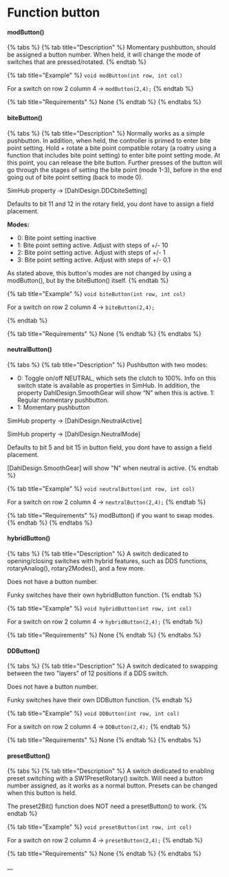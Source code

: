 # Function button

#### modButton()

{% tabs %}
{% tab title="Description" %}
Momentary pushbutton, should be assigned a button number. When held, it will change the mode of switches that are pressed/rotated.
{% endtab %}

{% tab title="Example" %}
`void modButton(int row, int col)`

For a switch on row 2 column 4 -> `modButton(2,4);`
{% endtab %}

{% tab title="Requirements" %}
None
{% endtab %}
{% endtabs %}

#### biteButton()

{% tabs %}
{% tab title="Description" %}
Normally works as a simple pushbutton. In addition, when held, the controller is primed to enter bite point setting. Hold + rotate a bite point compatible rotary (a roatry using a function that includes bite point setting) to enter bite point setting mode. At this point, you can release the bite button. Further presses of the button will go through the stages of setting the bite point (mode 1-3), before in the end going out of bite point setting (back to mode 0).&#x20;

SimHub property -> \[DahlDesign.DDCbiteSetting]

Defaults to bit 11 and 12 in the rotary field, you dont have to assign a field placement.&#x20;

**Modes:**

* 0: Bite point setting inactive
* 1: Bite point setting active. Adjust with steps of +/- 10
* 2: Bite point setting active. Adjust with steps of +/- 1
* 3: Bite point setting active. Adjust with steps of +/- 0.1

As stated above, this button's modes are not changed by using a modButton(), but by the biteButton() itself.&#x20;
{% endtab %}

{% tab title="Example" %}
`void biteButton(int row, int col)`

For a switch on row 2 column 4 -> `biteButton(2,4);`


{% endtab %}

{% tab title="Requirements" %}
None
{% endtab %}
{% endtabs %}

#### neutralButton()

{% tabs %}
{% tab title="Description" %}
Pushbutton with two modes:

* 0: Toggle on/off NEUTRAL, which sets the clutch to 100%. Info on this switch state is available as properties in SimHub. In addition, the property DahlDesign.SmoothGear will show “N” when this is active. 1: Regular momentary pushbutton.
* 1: Momentary pushbutton

SimHub property -> \[DahlDesign.NeutralActive]

SimHub property -> \[DahlDesign.NeutralMode]

Defaults to bit 5 and bit 15 in button field, you dont have to assign a field placement.

\[DahlDesign.SmoothGear] will show "N" when neutral is active.&#x20;
{% endtab %}

{% tab title="Example" %}
`void neutralButton(int row, int col)`

For a switch on row 2 column 4 -> `neutralButton(2,4);`
{% endtab %}

{% tab title="Requirements" %}
modButton() if you want to swap modes.
{% endtab %}
{% endtabs %}

#### hybridButton()

{% tabs %}
{% tab title="Description" %}
A switch dedicated to opening/closing switches with hybrid features, such as DDS functions, rotaryAnalog(), rotary2Modes(), and a few more.

Does not have a button number.

Funky switches have their own hybridButton function.
{% endtab %}

{% tab title="Example" %}
`void hybridButton(int row, int col)`

For a switch on row 2 column 4 -> `hybridButton(2,4);`
{% endtab %}

{% tab title="Requirements" %}
None
{% endtab %}
{% endtabs %}

#### DDButton()

{% tabs %}
{% tab title="Description" %}
A switch dedicated to swapping between the two "layers" of 12 positions if a DDS switch.

Does not have a button number.

Funky switches have their own DDButton function.
{% endtab %}

{% tab title="Example" %}
`void DDButton(int row, int col)`

For a switch on row 2 column 4 -> `DDButton(2,4);`
{% endtab %}

{% tab title="Requirements" %}
None
{% endtab %}
{% endtabs %}

#### presetButton()

{% tabs %}
{% tab title="Description" %}
A switch dedicated to enabling preset switching with a SW1PresetRotary() switch. Will need a button number assigned, as it works as a normal button. Presets can be changed when this button is held.&#x20;

The preset2Bit() function does NOT need a presetButton() to work.
{% endtab %}

{% tab title="Example" %}
`void presetButton(int row, int col)`

For a switch on row 2 column 4 -> `presetButton(2,4);`
{% endtab %}

{% tab title="Requirements" %}
None
{% endtab %}
{% endtabs %}

__
